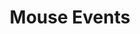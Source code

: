 ---
layout: default
title: Mouse Events
slides:

  - class: title-slide

    content: |

      # Mouse Events

      _User interaction with clicks and mouse-overs_


  ##########


  - content: |

      ## How events work

      - Create a **function** that runs some code
      - Find an **element** on your page
      - Run the function when **something happens** to the element


  ##########

  - content: |

      ## Step One: <br> Create a function

      In `site-script.js` create a new function:

      ```javascript
      function makeLionRoar() {
        console.log('Raaaaahr!');
      }
      ```

      You need: 
      
      - the key word `function` 
      - a name for it like `makeLionRoar`,
      - some lines of code `{` in between curly brackets `}`.

  - content: |

      ## Step Two: <br> Find an element

      We already know how to do that!

      ```javascript
      function makeLionRoar() {
        console.log('Raaaaahr!');
      }

      var lionBox = document.getElementById('lion-box');
      ```


  - content: |

      ## Step Three: <br> Run the function when an event happens

      ```javascript
      function makeLionRoar() {
        console.log('Raaaaahr!');
      }

      var lionBox = document.getElementById('lion-box');

      lionBox.addEventListener('click', makeLionRoar);
      ```

      {:.checkpoint}
      When I click my lion, the console says "Raaaahr!".


  - content: |

      ## Challenge: Change "Lion" to "Raaaahr!"

      Add more lines of code inside the function so that when you 
      click the "lion" box, its innerHTML changes to "Raaaahr!"

      {:.checkpoint}
      When I click the "lion" box, it changes to "Raaaahr!".

  


  - content: |
      
      ## Why use a function?

      A function lets us wrap up several lines of code under one 
      single name, so we can easily run it as many times as we like.


  - content: |

      ## Mouse Over Events

      In your code, add another function and another event listener:

      ```javascript
      function makeLionMeow() {
        lionBox.innerHTML = 'Meow!';
      }

      lionBox.addEventListener('mouseover', makeLionMeow);
      ```

      When I mouse-over "lion", it says "meow";


  - content: |

      ## Challenge: Make Lion Relax 

      In your code, add another function and another event listener
      so that when you `mouseout` the text changes back to `lion`.


  ##########


  - content: |

      ## What we learned

      - Writing a function
      - Adding an event listener
      - Click events
      - Mouse over events


---